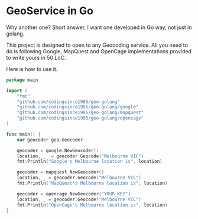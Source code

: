 GeoService in Go
=

Why another one? Short answer, I want one developed in Go way, not just in golang.

This project is designed to open to any Geocoding service. All you need to do is following Google, MapQuest and OpenCage implementations provided to write yours in 50 LoC.

Here is how to use it.

```go
package main

import (
	"fmt"
	"github.com/codingsince1985/geo-golang"
	"github.com/codingsince1985/geo-golang/google"
	"github.com/codingsince1985/geo-golang/mapquest"
	"github.com/codingsince1985/geo-golang/opencage"
)

func main() {
	var geocoder geo.Geocoder

	geocoder = google.NewGeocoder()
	location, _ := geocoder.Geocode("Melbourne VIC")
	fmt.Println("Google's Melbourne location is", location)

	geocoder = mapquest.NewGeocoder()
	location, _ = geocoder.Geocode("Melbourne VIC")
	fmt.Println("MapQuest's Melbourne location is", location)

	geocoder = opencage.NewGeocoder("YOUR_KEY")
	location, _ = geocoder.Geocode("Melbourne VIC")
	fmt.Println("OpenCage's Melbourne location is", location)
}
```
